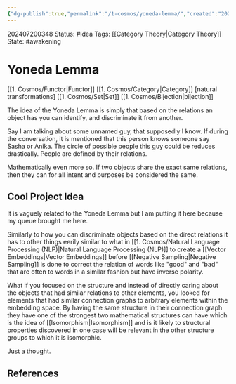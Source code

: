 ```yaml
---
{"dg-publish":true,"permalink":"/1-cosmos/yoneda-lemma/","created":"2024-08-31T23:47:14.770-04:00","updated":"2024-12-03T05:47:57.297-05:00"}
---
```


202407200348
Status: #idea
Tags: [[Category Theory\|Category Theory]]
State: #awakening 
# Yoneda Lemma

[[1. Cosmos/Functor\|Functor]]
[[1. Cosmos/Category\|Category]]
[natural transformations]
[[1. Cosmos/Set\|Set]]
[[1. Cosmos/Bijection\|bijection]]

The idea of the Yoneda Lemma is simply that based on the relations an object has you can identify, and discriminate it from another.

Say I am talking about some unnamed guy, that supposedly I know. If during the conversation, it is mentioned that this person knows someone say Sasha or Anika. The circle of possible people this guy could be reduces drastically. People are defined by their relations.

Mathematically even more so. If two objects share the exact same relations, then they can for all intent and purposes be considered the same.

## Cool Project Idea
It is vaguely related to the Yoneda Lemma but I am putting it here because my queue brought me here. 

Similarly to how you can discriminate objects based on the direct relations it has to other things eerily similar to what in [[1. Cosmos/Natural Language Processing (NLP)\|Natural Language Processing (NLP)]] to create a [[Vector Embeddings\|Vector Embeddings]] before [[Negative Sampling\|Negative Sampling]] is done to correct the relation of words like "good" and "bad" that are often to words in a similar fashion but have inverse polarity.

What if you focused on the structure and instead of directly caring about the objects that had similar relations to other elements, you looked for elements that had similar connection graphs to arbitrary elements within the embedding space. By having the same structure in their connection graph they have one of the strongest two mathematical structures can have which is the idea of [[Isomorphism\|Isomorphism]] and is it likely to structural properties discovered in one case will be relevant in the other structure groups to which it is isomorphic.

Just a thought.

## References
